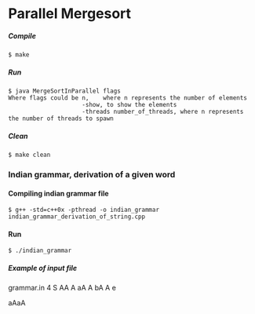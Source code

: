 # Parallel Mergesort

##### Compile
    $ make

##### Run
    $ java MergeSortInParallel flags
    Where flags could be n,    where n represents the number of elements
                         -show, to show the elements 
                         -threads number_of_threads, where n represents the number of threads to spawn 


##### Clean
    $ make clean


### Indian grammar, derivation of a given word

#### Compiling indian grammar file
    $ g++ -std=c++0x -pthread -o indian_grammar indian_grammar_derivation_of_string.cpp

#### Run
    $ ./indian_grammar 

##### Example of input file 
grammar.in 
4
S AA
A aA
A bA
A e

aAaA
